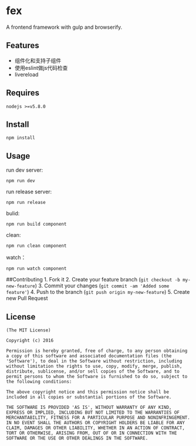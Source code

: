 fex 
==========================
A frontend framework with gulp and browserify.   

## Features
- 组件化和支持子组件
- 使用eslint做js代码检查
- livereload

## Requires
    nodejs >=v5.8.0

## Install
    npm install    

## Usage

run dev server: 
```console
npm run dev
```

run release server: 
```console
npm run release  
```

bulid: 
```console
npm run build component
```

clean: 
```console
npm run clean component
```
watch：
```console
npm run watch component
```

##Contributing
    1. Fork it
    2. Create your feature branch (`git checkout -b my-new-feature`)
    3. Commit your changes (`git commit -am 'Added some feature'`)
    4. Push to the branch (`git push origin my-new-feature`)
    5. Create new Pull Request

## License 
    (The MIT License)

    Copyright (c) 2016 

    Permission is hereby granted, free of charge, to any person obtaining
    a copy of this software and associated documentation files (the
    'Software'), to deal in the Software without restriction, including
    without limitation the rights to use, copy, modify, merge, publish,
    distribute, sublicense, and/or sell copies of the Software, and to
    permit persons to whom the Software is furnished to do so, subject to
    the following conditions:

    The above copyright notice and this permission notice shall be
    included in all copies or substantial portions of the Software.

    THE SOFTWARE IS PROVIDED 'AS IS', WITHOUT WARRANTY OF ANY KIND,
    EXPRESS OR IMPLIED, INCLUDING BUT NOT LIMITED TO THE WARRANTIES OF
    MERCHANTABILITY, FITNESS FOR A PARTICULAR PURPOSE AND NONINFRINGEMENT.
    IN NO EVENT SHALL THE AUTHORS OR COPYRIGHT HOLDERS BE LIABLE FOR ANY
    CLAIM, DAMAGES OR OTHER LIABILITY, WHETHER IN AN ACTION OF CONTRACT,
    TORT OR OTHERWISE, ARISING FROM, OUT OF OR IN CONNECTION WITH THE
    SOFTWARE OR THE USE OR OTHER DEALINGS IN THE SOFTWARE.
